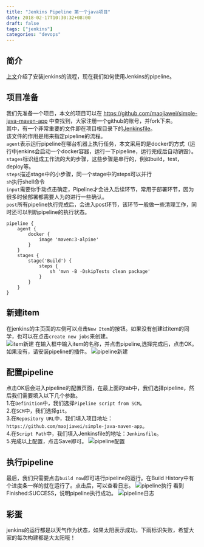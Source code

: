 ```yaml
---
title: "Jenkins Pipeline 第一个java项目"
date: 2018-02-17T10:30:32+08:00
draft: false
tags: ["jenkins"]
categories: "devops"
---
```

## 简介
[上文](http://jovi.io/post/jenkins-install/)介绍了安装jenkins的流程，现在我们如何使用Jenkins的pipeline。
## 项目准备
我们先准备一个项目，本文的项目可以在 https://github.com/maojiawei/simple-java-maven-app 中查找到，大家注册一个github的账号，并fork下来。  
其中，有一个非常重要的文件即在项目根目录下的[Jenkinsfile](https://github.com/maojiawei/simple-java-maven-app/blob/master/Jenkinsfile)。  
该文件的作用是用来指定pipeline的流程。  
`agent`表示运行pipeline在哪台机器上执行任务，本文采用的是docker的方式（运行中jenkins会启动一个docker容器，运行一下pipeline，运行完成后自动销毁）。  
`stages`标识组成工作流的大的步骤，这些步骤是串行的，例如build，test，deploy等。  
`steps`描述stage中的小步骤，同一个stage中的steps可以并行  
`sh`执行shell命令  
`input`需要你手动点击确定，Pipeline才会进入后续环节，常用于部署环节，因为很多时候部署都需要人为的进行一些确认。  
`post`所有pipeline执行完成后，会进入post环节，该环节一般做一些清理工作，同时还可以判断pipeline的执行状态。  
```
pipeline {
    agent {
        docker {
            image 'maven:3-alpine' 
        }
    }
    stages {
        stage('Build') { 
            steps {
                sh 'mvn -B -DskipTests clean package' 
            }
        }
    }
}
```


## 新建item
在jenkins的主页面的左侧可以点击`New Item`的按钮。如果没有创建过item的同学，也可以在点击`create new jobs`来创建。  
![item新建](../images/jenkins/itemcreate.jpeg)
在输入框中输入item的名称，并点击pipeline,选择完成后，点击OK。如果没有，请安装pipeline的插件。
![pipeline新建](../images/jenkins/pipelinecreate.jpeg)

## 配置pipeline
点击OK后会进入pipeline的配置页面，在最上面的tab中，我们选择pipeline，然后我们需要填入以下几个参数。  
1.在`Definition`中，我们选择`Pipeline script from SCM`。  
2.在`SCM`中，我们选择`git`。  
3.在`Repository URL`中，我们填入项目地址：`https://github.com/maojiawei/simple-java-maven-app`。  
4.在`Script Path`中，我们填入Jenkinsfile的地址：`Jenkinsfile`。  
5.完成以上配置，点击Save即可。
 ![pipeline配置](../images/jenkins/pipelineconfig.jpeg)

## 执行pipeline
最后，我们只需要点击`build now`即可进行pipeline的运行。在Build History中有个进度条一样的就在运行了。点击后，可以查看日志。
 ![pipeline执行](../images/jenkins/pipelinebuildnow.jpeg)
看到Finished:SUCCESS，说明pipeline执行成功。
 ![pipeline日志](../images/jenkins/jenkinsconsole.jpeg)
## 彩蛋
jenkins的运行都是以天气作为状态，如果太阳表示成功，下雨标识失败，希望大家的每次构建都是大太阳哦！